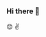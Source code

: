 ### Hi there 👋

<!--
**vanusal/vanusal** is a ✨ _special_ ✨ repository because its `README.md` (this file) appears on your GitHub profile.

Here are some ideas to get you started:

- Olá! eu sou a Vanusal 
- 🌱 I’m currently learning ...
- 👯 I’m looking to collaborate on ...
- 🤔 I’m looking for help with ...
- 💬 Ask me about ...
- 📫 How to reach me: ...
- 😄 Pronouns: ...
- ⚡ Fun fact: ...
-->
😊
✌
